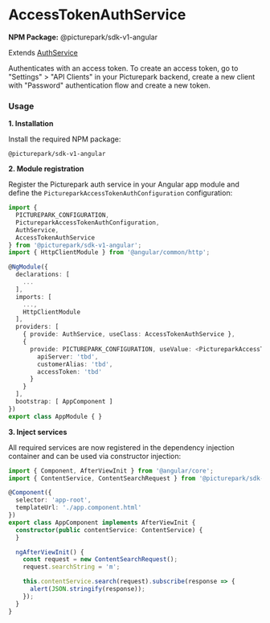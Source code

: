 # AccessTokenAuthService

**NPM Package:** @picturepark/sdk-v1-angular

Extends [AuthService](AuthService.md)

Authenticates with an access token. To create an access token, go to "Settings" > "API Clients" in your Picturepark backend, create a new client with "Password" authentication flow and create a new token.

### Usage

**1. Installation**

Install the required NPM package:

    @picturepark/sdk-v1-angular

**2. Module registration**

Register the Picturepark auth service in your Angular app module and define the `PictureparkAccessTokenAuthConfiguration` configuration:

```typescript
import {
  PICTUREPARK_CONFIGURATION,
  PictureparkAccessTokenAuthConfiguration,
  AuthService,
  AccessTokenAuthService
} from '@picturepark/sdk-v1-angular';
import { HttpClientModule } from '@angular/common/http';

@NgModule({
  declarations: [
    ...
  ],
  imports: [
    ...,
    HttpClientModule
  ],
  providers: [
    { provide: AuthService, useClass: AccessTokenAuthService },
    {
      provide: PICTUREPARK_CONFIGURATION, useValue: <PictureparkAccessTokenAuthConfiguration>{
        apiServer: 'tbd',
        customerAlias: 'tbd',
        accessToken: 'tbd'
      }
    }
  ],
  bootstrap: [ AppComponent ]
})
export class AppModule { }
```

**3. Inject services**

All required services are now registered in the dependency injection container and can be used via constructor injection:

```typescript
import { Component, AfterViewInit } from '@angular/core';
import { ContentService, ContentSearchRequest } from '@picturepark/sdk-v1-angular';

@Component({
  selector: 'app-root',
  templateUrl: './app.component.html'
})
export class AppComponent implements AfterViewInit {
  constructor(public contentService: ContentService) {
  }

  ngAfterViewInit() {
    const request = new ContentSearchRequest();
    request.searchString = 'm';

    this.contentService.search(request).subscribe(response => {
      alert(JSON.stringify(response));
    });
  }
}
```
